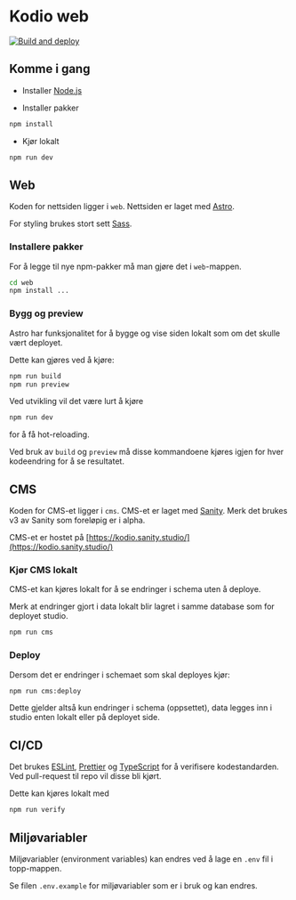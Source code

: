 # Kodio web

[![Build and deploy](https://github.com/Glitner/kodio-web/actions/workflows/deploy.yml/badge.svg?branch=main)](https://github.com/Glitner/kodio-web/actions/workflows/deploy.yml)

## Komme i gang

- Installer [Node.js](https://nodejs.org/en/download/)

- Installer pakker

```bash
npm install
```

- Kjør lokalt

```bash
npm run dev
```

## Web

Koden for nettsiden ligger i `web`. Nettsiden er laget med [Astro](https://astro.build/).

For styling brukes stort sett [Sass](https://sass-lang.com/).

### Installere pakker

For å legge til nye npm-pakker må man gjøre det i `web`-mappen.

```bash
cd web
npm install ...
```

### Bygg og preview

Astro har funksjonalitet for å bygge og vise siden lokalt som om det skulle vært deployet.

Dette kan gjøres ved å kjøre:

```bash
npm run build
npm run preview
```

Ved utvikling vil det være lurt å kjøre

```bash
npm run dev
```

for å få hot-reloading.

Ved bruk av `build` og `preview` må disse kommandoene kjøres igjen for hver kodeendring for å se resultatet.

## CMS

Koden for CMS-et ligger i `cms`. CMS-et er laget med [Sanity](https://www.sanity.io/). Merk det brukes v3 av Sanity som foreløpig er i alpha.

CMS-et er hostet på [https://kodio.sanity.studio/](https://kodio.sanity.studio/)

### Kjør CMS lokalt

CMS-et kan kjøres lokalt for å se endringer i schema uten å deploye.

Merk at endringer gjort i data lokalt blir lagret i samme database som for deployet studio.

```bash
npm run cms
```

### Deploy

Dersom det er endringer i schemaet som skal deployes kjør:

```bash
npm run cms:deploy
```

Dette gjelder altså kun endringer i schema (oppsettet), data legges inn i studio enten lokalt eller på deployet side.

## CI/CD

Det brukes [ESLint](https://eslint.org/), [Prettier](https://prettier.io/) og [TypeScript](https://www.typescriptlang.org/) for å verifisere kodestandarden. Ved pull-request til repo vil disse bli kjørt.

Dette kan kjøres lokalt med

```bash
npm run verify
```

## Miljøvariabler

Miljøvariabler (environment variables) kan endres ved å lage en `.env` fil i topp-mappen.

Se filen `.env.example` for miljøvariabler som er i bruk og kan endres.

